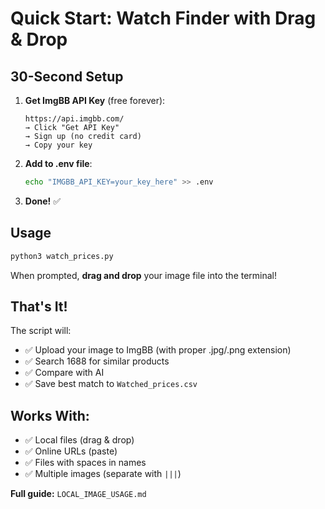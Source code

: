 # Quick Start: Watch Finder with Drag & Drop

## 30-Second Setup

1. **Get ImgBB API Key** (free forever):
   ```
   https://api.imgbb.com/
   → Click "Get API Key"
   → Sign up (no credit card)
   → Copy your key
   ```

2. **Add to .env file**:
   ```bash
   echo "IMGBB_API_KEY=your_key_here" >> .env
   ```

3. **Done!** ✅

## Usage

```bash
python3 watch_prices.py
```

When prompted, **drag and drop** your image file into the terminal!

## That's It!

The script will:
- ✅ Upload your image to ImgBB (with proper .jpg/.png extension)
- ✅ Search 1688 for similar products
- ✅ Compare with AI
- ✅ Save best match to `Watched_prices.csv`

## Works With:
- ✅ Local files (drag & drop)
- ✅ Online URLs (paste)
- ✅ Files with spaces in names
- ✅ Multiple images (separate with `|||`)

**Full guide:** `LOCAL_IMAGE_USAGE.md`

